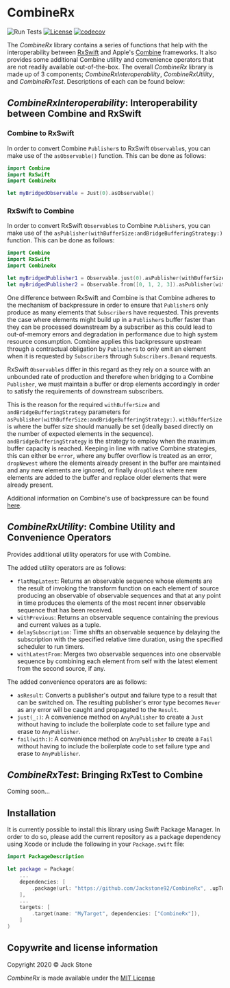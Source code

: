 # CombineRx

![Run Tests](https://github.com/Jackstone92/CombineRx/workflows/Run%20Tests/badge.svg)
[![License](https://img.shields.io/badge/license-mit-brightgreen.svg)](https://en.wikipedia.org/wiki/MIT_License)
[![codecov](https://codecov.io/gh/Jackstone92/CombineRx/branch/main/graph/badge.svg?token=8XH4E4NLBD)](https://codecov.io/gh/Jackstone92/CombineRx)

The *CombineRx* library contains a series of functions that help with the interoperability between [RxSwift](https://github.com/ReactiveX/RxSwift) and Apple's [Combine](https://developer.apple.com/documentation/combine) frameworks. It also provides some additional Combine utility and convenience operators that are not readily available out-of-the-box. The overall *CombineRx* library is made up of 3 components; *CombineRxInteroperability*, *CombineRxUtility*, and *CombineRxTest*. Descriptions of each can be found below: 

## *CombineRxInteroperability*: Interoperability between Combine and RxSwift

### Combine to RxSwift
In order to convert Combine `Publisher`s to RxSwift  `Observable`s, you can make use of the `asObservable()` function. This can be done as follows:
```swift
import Combine
import RxSwift
import CombineRx

let myBridgedObservable = Just(0).asObservable()
```

### RxSwift to Combine
In order to convert RxSwift `Observable`s to Combine `Publisher`s, you can make use of the
`asPublisher(withBufferSize:andBridgeBufferingStrategy:)` function. This can be done as follows:
```swift
import Combine
import RxSwift
import CombineRx

let myBridgedPublisher1 = Observable.just(0).asPublisher(withBufferSize: 1, andBridgeBufferingStrategy: .error)
let myBridgedPublisher2 = Observable.from([0, 1, 2, 3]).asPublisher(withBufferSize: 4, andBridgeBufferingStrategy: .error)
```

One difference between RxSwift and Combine is that Combine adheres to the mechanism of backpressure in order to ensure that `Publisher`s only produce as many elements that `Subscriber`s have requested. This prevents the case where elements might build up in a `Publisher`s buffer faster than they can be processed downstream by a subscriber as this could lead to out-of-memory errors and degradation in performance due to high system resource consumption. Combine applies this backpressure upstream through a contractual obligation by `Publisher`s to only emit an element when it is requested by `Subscriber`s through `Subscribers.Demand` requests.

RxSwift `Observable`s differ in this regard as they rely on a source with an unbounded rate of production and therefore when bridging to a Combine `Publisher`, we must maintain a buffer or drop elements accordingly in order to satisfy the requirements of downstream subscribers.

This is the reason for the required `withBufferSize` and `andBridgeBufferingStrategy` parameters for `asPublisher(withBufferSize:andBridgeBufferingStrategy:)`. `withBufferSize` is where the buffer size should manually be set (ideally based directly on the number of expected elements in the sequence). `andBridgeBufferingStrategy` is the strategy to employ when the maximum buffer capacity is reached. Keeping in line with native Combine strategies, this can either be `error`, where any buffer overflow is treated as an error, `dropNewest` where the elements already present in the buffer are maintained and any new elements are ignored, or finally `dropOldest` where new elements are added to the buffer and replace older elements that were already present.

Additional information on Combine's use of backpressure can be found [here](https://developer.apple.com/documentation/combine/processing-published-elements-with-subscribers).

## *CombineRxUtility*: Combine Utility and Convenience Operators

Provides additional utility operators for use with Combine.

The added utility operators are as follows:
- `flatMapLatest`: Returns an observable sequence whose elements are the result of invoking the transform function on each element of source producing an observable of observable sequences and that at any point in time produces the elements of the most recent inner observable sequence that has been received.
- `withPrevious`: Returns an observable sequence containing the previous and current values as a tuple.
- `delaySubscription`: Time shifts an observable sequence by delaying the subscription with the specified relative time duration, using the specified scheduler to run timers.
- `withLatestFrom`: Merges two observable sequences into one observable sequence by combining each element from self with the latest element from the second source, if any.

The added convenience operators are as follows:
- `asResult`: Converts a publisher's output and failure type to a result that can be switched on. The resulting publisher's error type becomes `Never` as any error will be caught and propagated to the `Result`.
- `just(_:)`: A convenience method on `AnyPublisher` to create a `Just` without having to include the boilerplate code to set failure type and erase to `AnyPublisher`.
- `fail(with:)`: A convenience method on `AnyPublisher` to create a `Fail` without having to include the boilerplate code to set failure type and erase to `AnyPublisher`.

## *CombineRxTest*: Bringing RxTest to Combine

Coming soon...

## Installation

It is currently possible to install this library using Swift Package Manager. In order to do so, please add the current repository as a package dependency using Xcode or include the following in your `Package.swift` file:
```swift
import PackageDescription

let package = Package(
    ...
    dependencies: [
        .package(url: "https://github.com/Jackstone92/CombineRx", .upToNextMajor(from: "0.1.0")),
    ],
    ...
    targets: [
        .target(name: "MyTarget", dependencies: ["CombineRx"]),
    ]
)
```

## Copywrite and license information
Copyright 2020 © Jack Stone

*CombineRx* is made available under the [MIT License](https://github.com/Jackstone92/CombineRx/blob/main/LICENSE)
